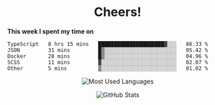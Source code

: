 <h1 align="center">Cheers!</h1>

**This week I spent my time on**
<!--START_SECTION:waka-->

```text
TypeScript   8 hrs 15 mins   █████████████████████▓░░░   86.33 %
JSON         31 mins         █▒░░░░░░░░░░░░░░░░░░░░░░░   05.42 %
Docker       28 mins         █▒░░░░░░░░░░░░░░░░░░░░░░░   04.96 %
SCSS         11 mins         ▓░░░░░░░░░░░░░░░░░░░░░░░░   02.07 %
Other        5 mins          ▒░░░░░░░░░░░░░░░░░░░░░░░░   01.02 %
```

<!--END_SECTION:waka-->

<p align="center"><img src="https://github-readme-stats.vercel.app/api/top-langs/?username=thnkrn&layout=compact&hide=html&theme=tokyonight" alt="Most Used Languages" /></p>

<p align="center"><img src="https://github-readme-stats.vercel.app/api?username=thnkrn&show_icons=true&count_private=true&theme=tokyonight" alt="GitHub Stats" /></p>

<!-- <p align="center"><a href="https://wakatime.com"><img src="https://wakatime.com/share/@thnkrn/40092326-d1bd-471b-89da-9a7c63939402.png" /></p>
 -->
